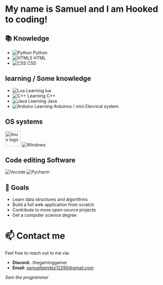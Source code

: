 # My name is Samuel and I am Hooked to coding!

## 📚 Knowledge

- ![Python](https://img.shields.io/badge/Python-3776AB?style=flat-square&logo=python&logoColor=white) Python
- ![HTML5](https://img.shields.io/badge/HTML5-E34F26?style=flat-square&logo=html5&logoColor=white) HTML
- ![CSS](https://img.shields.io/badge/CSS3-1572B6?style=for-the-badge&logo=css3&logoColor=white) CSS

## learning / Some knowledge
- ![Lua](https://img.shields.io/badge/Lua-2C2D72.svg?style=for-the-badge&logo=Lua&logoColor=white) Learning lua
- ![C++](https://img.shields.io/badge/C++-00599C?style=flat-square&logo=c%2B%2B&logoColor=white) Learning C++
- ![Java](https://img.shields.io/badge/Java-007396?style=flat-square&logo=java&logoColor=white) Learning Java
- ![Arduino](https://img.shields.io/badge/Arduino-00878F.svg?style=for-the-badge&logo=Arduino&logoColor=white) Learning Arduinos / mini Elecrical system


## OS systems
<img src="https://github.com/Samuel12209/Samuel12209/assets/157180807/0eeefa8d-29eb-46ff-8342-bf3dc62c82ba" alt="linux logo" width="50"> ![Windows](https://shields.io/badge/Windows--9cf?logo=Windows&style=social) 

## Code editing Software 
![Vscode](https://img.shields.io/badge/Vscode-007ACC?style=for-the-badge&logo=visualstudiocode&logoColor=white)
![Pycharm](https://img.shields.io/badge/PyCharm-000000.svg?style=for-the-badge&logo=PyCharm&logoColor=white)

## 🌱 Goals

- Learn data structures and algorithms
- Build a full web application from scratch
- Contribute to more open-source projects
- Get a computer science degree

# 📫 Contact me

Feel free to reach out to me via:

- **Discord:** .thegaminggamer
- **Email:** samuelbenitez12290@gmail.com

*Sam the programmer*

